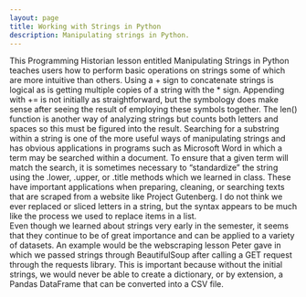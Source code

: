 ```yaml
---
layout: page
title: Working with Strings in Python
description: Manipulating strings in Python.
---
```


This Programming Historian lesson entitled Manipulating Strings in Python teaches users how to perform basic operations on strings some of which are more intuitive than others.  Using a + sign to concatenate strings is logical as is getting multiple copies of a string with the * sign.  Appending with += is not initially as straightforward, but the symbology does make sense after seeing the result of employing these symbols together.  The len() function is another way of analyzing strings but counts both letters and spaces so this must be figured into the result.  Searching for a substring within a string is one of the more useful ways of manipulating strings and has obvious applications in programs such as Microsoft Word in which a term may be searched within a document.  To ensure that a given term will match the search, it is sometimes necessary to “standardize” the string using the .lower, .upper, or .title methods which we learned in class.  These have important applications when preparing, cleaning, or searching texts that are scraped from a website like Project Gutenberg.  I do not think we ever replaced or sliced letters in a string, but the syntax appears to be much like the process we used to replace items in a list.        
Even though we learned about strings very early in the semester, it seems that they continue to be of great importance and can be applied to a variety of datasets.  An example would be the webscraping lesson Peter gave in which we passed strings through BeautifulSoup after calling a GET request through the requests library.  This is important because without the initial strings, we would never be able to create a dictionary, or by extension, a Pandas DataFrame that can be converted into a CSV file.  

